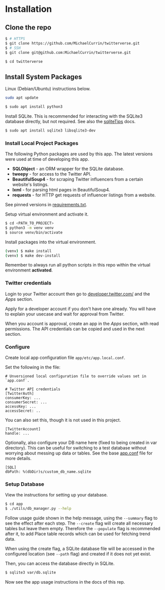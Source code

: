 # Installation

## Clone the repo

```bash
$ # HTTPS
$ git clone https://github.com/MichaelCurrin/twitterverse.git
$ # SSH
$ git clone git@github.com:MichaelCurrin/twitterverse.git
```
```bash
$ cd twitterverse
```

## Install System Packages

Linux (Debian/Ubuntu) instructions below.


```bash
sudo apt update
```

```bash
$ sudo apt install python3
```

Install SQLite. This is recommended for interacting with the SQLite3 database directly, but not required. See also the [sqliteTips](/docs/usage_tips/sqlite.md) docs.

```bash
$ sudo apt install sqlite3 libsqlite3-dev
```


### Install Local Project Packages

The following Python packages are used by this app. The latest versions were used at time of developing this app.

- **SQLObject** - an ORM wrapper for the SQLite database.
- **tweepy** - for access to the Twitter API.
- **BeautifulSoup4** - for scraping Twitter influencers from a certain website's listings.
- **lxml** - for parsing html pages in BeautifulSoup4.
- **requests** - for HTTP get requests of influencer listings from a website.

See pinned versions in [requirements.txt](/requirements.txt).

Setup virtual environment and activate it.

```bash
$ cd <PATH_TO_PROJECT>
$ python3 -m venv venv
$ source venv/bin/activate
```

Install packages into the virtual environment.

```bash
(venv) $ make install
(venv) $ make dev-install
```

Remember to always run all python scripts in this repo within the virtual environment **activated**.


### Twitter credentials

Login to your Twitter account then go to [developer.twitter.com/](https://developer.twitter.com/) and the _Apps_ section.

Apply for a developer account if you don't have one already. You will have to explain your usecase and wait for approval from Twitter.

When you account is approval, create an app in the _Apps_ section, with read permissions. The API credentials can be copied and used in the next section.


### Configure

Create local app configuration file `app/etc/app.local.conf`.

Set the following in the file:

```
# Unversioned local configuration file to override values set in `app.conf`.

# Twitter API credentials
[TwitterAuth]
consumerKey: ...
consumerSecret: ...
accessKey: ...
accessSecret: ..
```

You can also set this, though it is not used in this project.

```
[TwitterAccount]
handle: ...
```

Optionally, also configure your DB name here (fixed to being created in var directory). This can be useful for switching to a test database without worrying about messing up data or tables. See the base [app.conf](/app/etc/app.conf) file for more details.

```
[SQL]
dbPath: %(dbDir)s/custom_db_name.sqlite
```


### Setup Database

View the instructions for setting up your database.

```bash
$ cd app
$ ./utils/db_manager.py --help
```

Follow usage guide shown in the help message, using the `--summary` flag to see the effect after each step. The `--create` flag will create all necessary tables but leave them empty. Therefore the `--populate` flag is recommended after it, to add Place table records which can be used for fetching trend data.

When using the create flag, a SQLite database file will be accessed in the configured location (see `--path` flag) and created if it does not yet exist.

Then, you can access the database directly in SQLite.

```bash
$ sqlite3 var/db.sqlite
```

Now see the app usage instructions in the docs of this rep.
